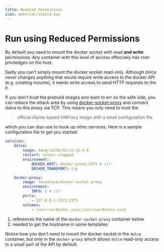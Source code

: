 ```yaml
---
title: Reduced Permissions
icon: material/shield-key
---
```


# Run using Reduced Permissions

By default you need to mount the docker socket with read **and write** permissions. Any container with this level of
access effecively has root-priviledges on the host.

Sadly you can't simply mount the docker socket read-only. Although dolce never changes anything that would require write
access to the docker API (e.g. creating mounts), it needs write access to send HTTP requests to the it.

If you don't trust the prebuild images and want to err on the safe side, you can reduce the attack area by using
[docker-socket-proxy](https://github.com/Tecnativa/docker-socket-proxy) and connect dolce to this proxy via TCP. This
means you only need to trust the

> official Alpine-based HAProxy image with a small configuration file

which you can also use to hook up other services. Here is a sample configuration file to get you started:

```yaml
services:
    dolce:
        image: dangrie158/dolce:v3.4.0
        restart: unless-stopped
        environment:
            DOCKER_HOST: docker-proxy:2375 # (1)!
            DOCKER_TRANSPORT: tcp

    docker-proxy:
        image: tecnativa/docker-socket-proxy
        environment:
            INFO: 1 # (2)!
        ports:
            - 127.0.0.1:2375:2375
        volumes:
            - /var/run/docker.sock:/var/run/docker.sock
```

1. references the name of the `docker-socket-proxy` container below
2. needed to get the hostname in some templates

Notice how you don't need to mount the docker socket in the `dolce` container, but only in the `docker-proxy` which
allows `dolce` read-only access to a small part of the API by default.
